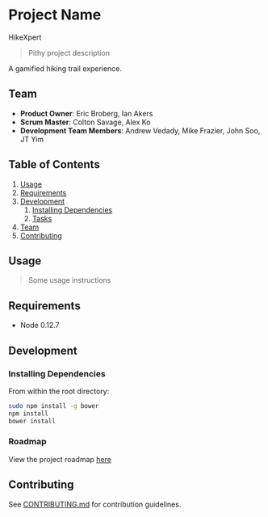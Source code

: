 # Project Name
HikeXpert

> Pithy project description

A gamified hiking trail experience.

## Team

  - __Product Owner__: Eric Broberg, Ian Akers
  - __Scrum Master__: Colton Savage, Alex Ko
  - __Development Team Members__: Andrew Vedady, Mike Frazier, John Soo, JT Yim

## Table of Contents

1. [Usage](#Usage)
1. [Requirements](#requirements)
1. [Development](#development)
    1. [Installing Dependencies](#installing-dependencies)
    1. [Tasks](#tasks)
1. [Team](#team)
1. [Contributing](#contributing)

## Usage

> Some usage instructions

## Requirements

- Node 0.12.7

## Development

### Installing Dependencies

From within the root directory:

```sh
sudo npm install -g bower
npm install
bower install
```

### Roadmap

View the project roadmap [here](https://github.com/Nuthinlikeacleanbathroom/HikeXpert/issues)


## Contributing

See [CONTRIBUTING.md](CONTRIBUTING.md) for contribution guidelines.
